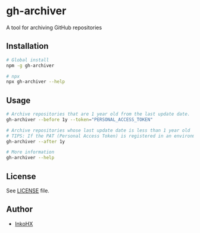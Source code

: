 # gh-archiver

A tool for archiving GitHub repositories

## Installation

```sh
# Global install
npm -g gh-archiver

# npx
npx gh-archiver --help
```

## Usage

```sh
# Archive repositories that are 1 year old from the last update date.
gh-archiver --before 1y --token="PERSONAL_ACCESS_TOKEN"

# Archive repositories whose last update date is less than 1 year old
# TIPS: If the PAT (Personal Access Token) is registered in an environment variable named "GITHUB_TOKEN", there is no need to use the --token flag.
gh-archiver --after 1y

# More information
gh-archiver --help
```

## License

See [LICENSE](https://github.com/InkoHX/gh-archiver/blob/main/LICENSE) file.

## Author

- [InkoHX](https://github.com/InkoHX)
